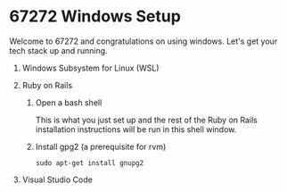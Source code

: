 # 67272 Windows Setup
Welcome to 67272 and congratulations on using windows. Let's get your tech stack up and running.

1) Windows Subsystem for Linux (WSL)
2) Ruby on Rails
    1) Open a bash shell

        This is what you just set up and the rest of the Ruby on Rails installation instructions will be run in this shell window.

    2) Install gpg2 (a prerequisite for rvm)

        ```
        sudo apt-get install gnupg2
        ```

3) Visual Studio Code
